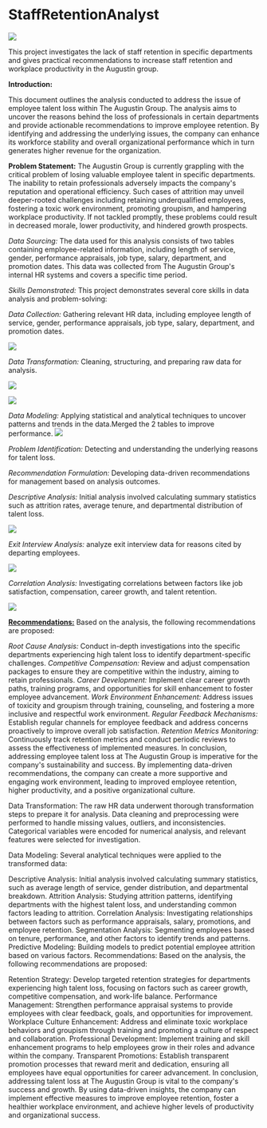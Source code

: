 # StaffRetentionAnalyst

![](SrAnalystGithub/FrontPage.png)

This project investigates the lack of staff retention in specific departments and gives practical recommendations to increase staff retention and workplace productivity in the Augustin group.

**Introduction:**

This document outlines the analysis conducted to address the issue of employee talent loss within The Augustin Group. The analysis aims to uncover the reasons behind the loss of professionals in certain departments and provide actionable recommendations to improve employee retention. By identifying and addressing the underlying issues, the company can enhance its workforce stability and overall organizational performance which in turn generates higher revenue for the organization.

**Problem Statement:**
The Augustin Group is currently grappling with the critical problem of losing valuable employee talent in specific departments. The inability to retain professionals adversely impacts the company's reputation and operational efficiency. Such cases of attrition may unveil deeper-rooted challenges including retaining underqualified employees, fostering a toxic work environment, promoting groupism, and hampering workplace productivity. If not tackled promptly, these problems could result in decreased morale, lower productivity, and hindered growth prospects.

*Data Sourcing:*
The data used for this analysis consists of two tables containing employee-related information, including length of service, gender, performance appraisals, job type, salary, department, and promotion dates. This data was collected from The Augustin Group's internal HR systems and covers a specific time period.

*Skills Demonstrated:*
This project demonstrates several core skills in data analysis and problem-solving:

*Data Collection:* Gathering relevant HR data, including employee length of service, gender, performance appraisals, job type, salary, department, and promotion dates.

![](SrAnalystGithub/DataCleaning1.png)

*Data Transformation:* Cleaning, structuring, and preparing raw data for analysis.

 ![](SrAnalystGithub/DataCleaning2.png)

![](SrAnalystGithub/DataCleaning4.png) 

*Data Modeling:* Applying statistical and analytical techniques to uncover patterns and trends in the data.Merged the 2 tables to improve performance.
![](SrAnalystGithub/DataCleaning3.png)

*Problem Identification:* Detecting and understanding the underlying reasons for talent loss.



*Recommendation Formulation:* Developing data-driven recommendations for management based on analysis outcomes.


*Descriptive Analysis:* Initial analysis involved calculating summary statistics such as attrition rates, average tenure, and departmental distribution of talent loss.

  ![](SrAnalystGithub/GenderGap.png)

*Exit Interview Analysis:*  analyze exit interview data for reasons cited by departing employees.

![](SrAnalystGithub/GenderActivity.png)

*Correlation Analysis:* Investigating correlations between factors like job satisfaction, compensation, career growth, and talent retention.            

![](SrAnalystGithub/SalaryAnalysis.png)

**<ins>Recommendations:</ins>**
Based on the analysis, the following recommendations are proposed:

*Root Cause Analysis:* Conduct in-depth investigations into the specific departments experiencing high talent loss to identify department-specific challenges.
*Competitive Compensation:* Review and adjust compensation packages to ensure they are competitive within the industry, aiming to retain professionals.
*Career Development:* Implement clear career growth paths, training programs, and opportunities for skill enhancement to foster employee advancement.
*Work Environment Enhancement:* Address issues of toxicity and groupism through training, counseling, and fostering a more inclusive and respectful work environment.
*Regular Feedback Mechanisms:* Establish regular channels for employee feedback and address concerns proactively to improve overall job satisfaction.
*Retention Metrics Monitoring:* Continuously track retention metrics and conduct periodic reviews to assess the effectiveness of implemented measures.
In conclusion, addressing employee talent loss at The Augustin Group is imperative for the company's sustainability and success. By implementing data-driven recommendations, the company can create a more supportive and engaging work environment, leading to improved employee retention, higher productivity, and a positive organizational culture.



Data Transformation:
The raw HR data underwent thorough transformation steps to prepare it for analysis. Data cleaning and preprocessing were performed to handle missing values, outliers, and inconsistencies. Categorical variables were encoded for numerical analysis, and relevant features were selected for investigation.

Data Modeling:
Several analytical techniques were applied to the transformed data:

Descriptive Analysis: Initial analysis involved calculating summary statistics, such as average length of service, gender distribution, and departmental breakdown.
Attrition Analysis: Studying attrition patterns, identifying departments with the highest talent loss, and understanding common factors leading to attrition.
Correlation Analysis: Investigating relationships between factors such as performance appraisals, salary, promotions, and employee retention.
Segmentation Analysis: Segmenting employees based on tenure, performance, and other factors to identify trends and patterns.
Predictive Modeling: Building models to predict potential employee attrition based on various factors.
Recommendations:
Based on the analysis, the following recommendations are proposed:

Retention Strategy: Develop targeted retention strategies for departments experiencing high talent loss, focusing on factors such as career growth, competitive compensation, and work-life balance.
Performance Management: Strengthen performance appraisal systems to provide employees with clear feedback, goals, and opportunities for improvement.
Workplace Culture Enhancement: Address and eliminate toxic workplace behaviors and groupism through training and promoting a culture of respect and collaboration.
Professional Development: Implement training and skill enhancement programs to help employees grow in their roles and advance within the company.
Transparent Promotions: Establish transparent promotion processes that reward merit and dedication, ensuring all employees have equal opportunities for career advancement.
In conclusion, addressing talent loss at The Augustin Group is vital to the company's success and growth. By using data-driven insights, the company can implement effective measures to improve employee retention, foster a healthier workplace environment, and achieve higher levels of productivity and organizational success.







